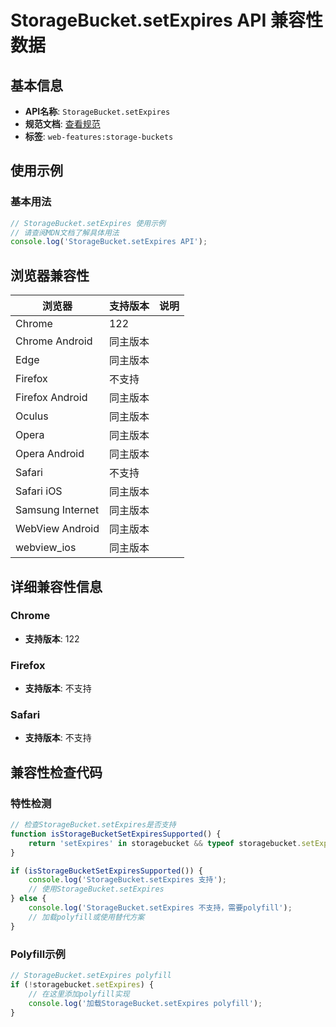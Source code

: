 # StorageBucket.setExpires API 兼容性数据

## 基本信息

- **API名称**: `StorageBucket.setExpires`
- **规范文档**: [查看规范](https://wicg.github.io/storage-buckets/#dom-storagebucket-setexpires)
- **标签**: `web-features:storage-buckets`

## 使用示例

### 基本用法

```javascript
// StorageBucket.setExpires 使用示例
// 请查阅MDN文档了解具体用法
console.log('StorageBucket.setExpires API');
```

## 浏览器兼容性

| 浏览器 | 支持版本 | 说明 |
|--------|----------|------|
| Chrome | 122 |  |
| Chrome Android | 同主版本 |  |
| Edge | 同主版本 |  |
| Firefox | 不支持 |  |
| Firefox Android | 同主版本 |  |
| Oculus | 同主版本 |  |
| Opera | 同主版本 |  |
| Opera Android | 同主版本 |  |
| Safari | 不支持 |  |
| Safari iOS | 同主版本 |  |
| Samsung Internet | 同主版本 |  |
| WebView Android | 同主版本 |  |
| webview_ios | 同主版本 |  |

## 详细兼容性信息

### Chrome

- **支持版本**: 122

### Firefox

- **支持版本**: 不支持

### Safari

- **支持版本**: 不支持

## 兼容性检查代码

### 特性检测

```javascript
// 检查StorageBucket.setExpires是否支持
function isStorageBucketSetExpiresSupported() {
    return 'setExpires' in storagebucket && typeof storagebucket.setExpires === 'function';
}

if (isStorageBucketSetExpiresSupported()) {
    console.log('StorageBucket.setExpires 支持');
    // 使用StorageBucket.setExpires
} else {
    console.log('StorageBucket.setExpires 不支持，需要polyfill');
    // 加载polyfill或使用替代方案
}
```

### Polyfill示例

```javascript
// StorageBucket.setExpires polyfill
if (!storagebucket.setExpires) {
    // 在这里添加polyfill实现
    console.log('加载StorageBucket.setExpires polyfill');
}
```

